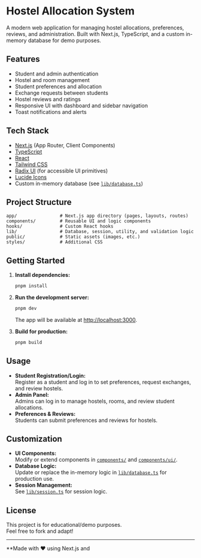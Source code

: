 # Hostel Allocation System

A modern web application for managing hostel allocations, preferences, reviews, and administration. Built with Next.js, TypeScript, and a custom in-memory database for demo purposes.

## Features

- Student and admin authentication
- Hostel and room management
- Student preferences and allocation
- Exchange requests between students
- Hostel reviews and ratings
- Responsive UI with dashboard and sidebar navigation
- Toast notifications and alerts

## Tech Stack

- [Next.js](https://nextjs.org/) (App Router, Client Components)
- [TypeScript](https://www.typescriptlang.org/)
- [React](https://react.dev/)
- [Tailwind CSS](https://tailwindcss.com/)
- [Radix UI](https://www.radix-ui.com/) (for accessible UI primitives)
- [Lucide Icons](https://lucide.dev/)
- Custom in-memory database (see [`lib/database.ts`](lib/database.ts))

## Project Structure

```
app/                # Next.js app directory (pages, layouts, routes)
components/         # Reusable UI and logic components
hooks/              # Custom React hooks
lib/                # Database, session, utility, and validation logic
public/             # Static assets (images, etc.)
styles/             # Additional CSS
```

## Getting Started

1. **Install dependencies:**
   ```sh
   pnpm install
   ```

2. **Run the development server:**
   ```sh
   pnpm dev
   ```
   The app will be available at [http://localhost:3000](http://localhost:3000).

3. **Build for production:**
   ```sh
   pnpm build
   ```

## Usage

- **Student Registration/Login:**  
  Register as a student and log in to set preferences, request exchanges, and review hostels.
- **Admin Panel:**  
  Admins can log in to manage hostels, rooms, and review student allocations.
- **Preferences & Reviews:**  
  Students can submit preferences and reviews for hostels.

## Customization

- **UI Components:**  
  Modify or extend components in [`components/`](components) and [`components/ui/`](components/ui).
- **Database Logic:**  
  Update or replace the in-memory logic in [`lib/database.ts`](lib/database.ts) for production use.
- **Session Management:**  
  See [`lib/session.ts`](lib/session.ts) for session logic.

## License

This project is for educational/demo purposes.  
Feel free to fork and adapt!

---

**Made with ❤️ using Next.js and
